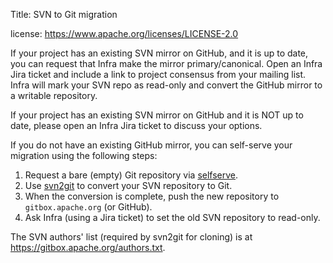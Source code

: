 Title: SVN to Git migration

license: https://www.apache.org/licenses/LICENSE-2.0

If your project has an existing SVN mirror on GitHub, and it is up to date, you can request that Infra make the mirror primary/canonical. Open an Infra Jira ticket and include a link to project consensus from your mailing list. Infra will mark your SVN repo as read-only and convert the GitHub mirror to a writable repository.

If your project has an existing SVN mirror on GitHub and it is NOT up to date, please open an Infra Jira ticket to discuss your options.

If you do not have an existing GitHub mirror, you can self-serve your migration using the following steps:

  1. Request a bare (empty) Git repository via <a href="https://selfserve.apache.org/" target="_blank">selfserve</a>.
  1. Use <a href="https://github.com/nirvdrum/svn2git">svn2git</a> to convert your SVN repository to Git. 
  1. When the conversion is complete, push the new repository to `gitbox.apache.org` (or GitHub).
  1. Ask Infra (using a Jira ticket) to set the old SVN repository to read-only.

The SVN authors' list (required by svn2git for cloning) is at <a href="https://gitbox.apache.org/authors.txt" target="_blank">https://gitbox.apache.org/authors.txt</a>.


